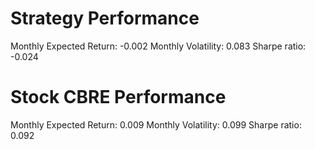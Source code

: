 # Strategy Performance
Monthly Expected Return: -0.002
Monthly Volatility: 0.083
Sharpe ratio: -0.024
# Stock CBRE Performance
Monthly Expected Return: 0.009
Monthly Volatility: 0.099
Sharpe ratio: 0.092
